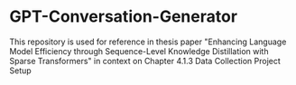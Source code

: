 # GPT-Conversation-Generator
This repository is used for reference in thesis paper "Enhancing Language Model Efficiency through Sequence-Level Knowledge Distillation with Sparse Transformers" in context on Chapter 4.1.3 Data Collection Project Setup
